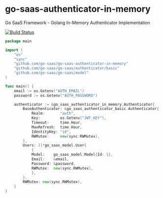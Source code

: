 # go-saas-authenticator-in-memory
Go SaaS Framework - Golang In-Memory Authenticator Implementation

[![Build Status](https://ci.loeffel.io/api/badges/go-saas/go-saas-authenticator-in-memory/status.svg)](https://ci.loeffel.io/go-saas/go-saas-authenticator-in-memory)

```go
package main

import (
    "os"
    "sync"
    "github.com/go-saas/go-saas-authenticator-in-memory"
    "github.com/go-saas/go-saas/authenticator/basic"
    "github.com/go-saas/go-saas/model"
)

func main() {
    email := os.Getenv("AUTH_EMAIL")
    password := os.Getenv("AUTH_PASSWORD")

    authenticator := &go_saas_authenticator_in_memory.Authenticator{
        BaseAuthenticator: &go_saas_authenticator_basic.Authenticator{
            Realm:       "auth",
            Key:         os.Getenv("JWT_KEY"),
            Timeout:     time.Hour,
            MaxRefresh:  time.Hour,
            IdentityKey: "id",
            RWMutex:     new(sync.RWMutex),
        },
        Users: []*go_saas_model.User{
            {
            Model:    go_saas_model.Model{Id: 1},
            Email:    &email,
            Password: &password,
            RWMutex:  new(sync.RWMutex),
            },
        },
        RWMutex: new(sync.RWMutex),
    }
}
```